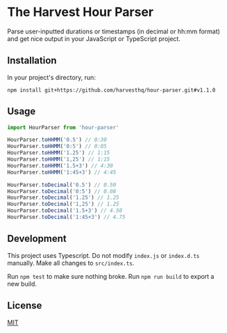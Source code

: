 # The Harvest Hour Parser

Parse user-inputted durations or timestamps (in decimal or hh:mm format) and get nice output in your JavaScript or TypeScript project.

## Installation

In your project's directory, run:

```
npm install git+https://github.com/harvesthq/hour-parser.git#v1.1.0
```

## Usage

```javascript
import HourParser from 'hour-parser'

HourParser.toHHMM('0.5') // 0:30
HourParser.toHHMM('0:5') // 0:05
HourParser.toHHMM('1.25') // 1:15
HourParser.toHHMM('1,25') // 1:15
HourParser.toHHMM('1.5+3') // 4:30
HourParser.toHHMM('1:45+3') // 4:45

HourParser.toDecimal('0.5') // 0.50
HourParser.toDecimal('0:5') // 0.08
HourParser.toDecimal('1.25') // 1.25
HourParser.toDecimal('1,25') // 1.25
HourParser.toDecimal('1.5+3') // 4.50
HourParser.toDecimal('1:45+3') // 4.75
```

## Development

This project uses Typescript. Do not modify `index.js` or `index.d.ts` manually. Make all changes to `src/index.ts`.

Run `npm test` to make sure nothing broke. Run `npm run build` to export a new build.

## License
[MIT](https://choosealicense.com/licenses/mit/)
